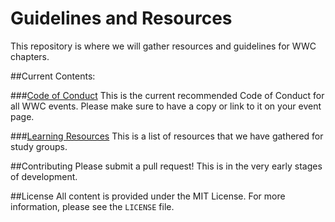 Guidelines and Resources
=========================

This repository is where we will gather resources and guidelines for WWC chapters.

##Current Contents:

###[Code of Conduct](code_of_conduct.md)
This is the current recommended Code of Conduct for all WWC events. Please make sure to have a copy or link to it on your event page.

###[Learning Resources](learn_to_program.md)
This is a list of resources that we have gathered for study groups.

##Contributing
Please submit a pull request! This is in the very early stages of development.

##License
All content is provided under the MIT License. For more information, please see the `LICENSE` file. 